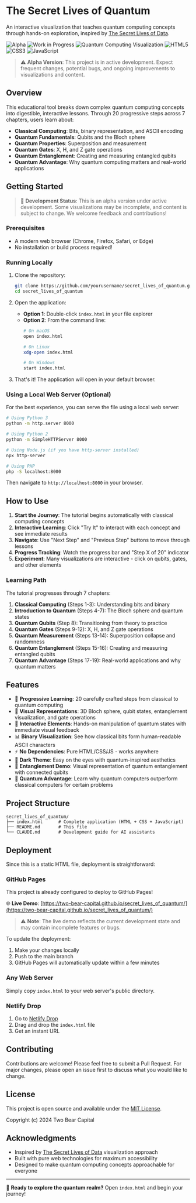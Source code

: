 # The Secret Lives of Quantum

An interactive visualization that teaches quantum computing concepts through hands-on exploration, inspired by [The Secret Lives of Data](https://thesecretlivesofdata.com/raft/).

![Alpha](https://img.shields.io/badge/Status-Alpha-red)
![Work in Progress](https://img.shields.io/badge/Work%20in%20Progress-🚧-yellow)
![Quantum Computing Visualization](https://img.shields.io/badge/Quantum-Computing-blue)
![HTML5](https://img.shields.io/badge/HTML5-E34F26?logo=html5&logoColor=white)
![CSS3](https://img.shields.io/badge/CSS3-1572B6?logo=css3&logoColor=white)
![JavaScript](https://img.shields.io/badge/JavaScript-F7DF1E?logo=javascript&logoColor=black)

> ⚠️ **Alpha Version**: This project is in active development. Expect frequent changes, potential bugs, and ongoing improvements to visualizations and content.

## Overview

This educational tool breaks down complex quantum computing concepts into digestible, interactive lessons. Through 20 progressive steps across 7 chapters, users learn about:

- **Classical Computing**: Bits, binary representation, and ASCII encoding
- **Quantum Fundamentals**: Qubits and the Bloch sphere
- **Quantum Properties**: Superposition and measurement
- **Quantum Gates**: X, H, and Z gate operations
- **Quantum Entanglement**: Creating and measuring entangled qubits
- **Quantum Advantage**: Why quantum computing matters and real-world applications

## Getting Started

> 🚧 **Development Status**: This is an alpha version under active development. Some visualizations may be incomplete, and content is subject to change. We welcome feedback and contributions!

### Prerequisites

- A modern web browser (Chrome, Firefox, Safari, or Edge)
- No installation or build process required!

### Running Locally

1. Clone the repository:
   ```bash
   git clone https://github.com/yourusername/secret_lives_of_quantum.git
   cd secret_lives_of_quantum
   ```

2. Open the application:
   - **Option 1**: Double-click `index.html` in your file explorer
   - **Option 2**: From the command line:
     ```bash
     # On macOS
     open index.html
     
     # On Linux
     xdg-open index.html
     
     # On Windows
     start index.html
     ```

3. That's it! The application will open in your default browser.

### Using a Local Web Server (Optional)

For the best experience, you can serve the file using a local web server:

```bash
# Using Python 3
python -m http.server 8000

# Using Python 2
python -m SimpleHTTPServer 8000

# Using Node.js (if you have http-server installed)
npx http-server

# Using PHP
php -S localhost:8000
```

Then navigate to `http://localhost:8000` in your browser.

## How to Use

1. **Start the Journey**: The tutorial begins automatically with classical computing concepts
2. **Interactive Learning**: Click "Try It" to interact with each concept and see immediate results
3. **Navigate**: Use "Next Step" and "Previous Step" buttons to move through lessons
4. **Progress Tracking**: Watch the progress bar and "Step X of 20" indicator
5. **Experiment**: Many visualizations are interactive - click on qubits, gates, and other elements

### Learning Path

The tutorial progresses through 7 chapters:

1. **Classical Computing** (Steps 1-3): Understanding bits and binary
2. **Introduction to Quantum** (Steps 4-7): The Bloch sphere and quantum states
3. **Quantum Qubits** (Step 8): Transitioning from theory to practice
4. **Quantum Gates** (Steps 9-12): X, H, and Z gate operations
5. **Quantum Measurement** (Steps 13-14): Superposition collapse and randomness
6. **Quantum Entanglement** (Steps 15-16): Creating and measuring entangled qubits
7. **Quantum Advantage** (Steps 17-19): Real-world applications and why quantum matters

## Features

- 🎯 **Progressive Learning**: 20 carefully crafted steps from classical to quantum computing
- 🎨 **Visual Representations**: 3D Bloch sphere, qubit states, entanglement visualization, and gate operations
- 🔄 **Interactive Elements**: Hands-on manipulation of quantum states with immediate visual feedback
- 📊 **Binary Visualization**: See how classical bits form human-readable ASCII characters
- ⚡ **No Dependencies**: Pure HTML/CSS/JS - works anywhere
- 🌙 **Dark Theme**: Easy on the eyes with quantum-inspired aesthetics
- 🔗 **Entanglement Demo**: Visual representation of quantum entanglement with connected qubits
- 🚀 **Quantum Advantage**: Learn why quantum computers outperform classical computers for certain problems

## Project Structure

```
secret_lives_of_quantum/
├── index.html      # Complete application (HTML + CSS + JavaScript)
├── README.md       # This file
└── CLAUDE.md       # Development guide for AI assistants
```

## Deployment

Since this is a static HTML file, deployment is straightforward:

### GitHub Pages
This project is already configured to deploy to GitHub Pages!

🌐 **Live Demo**: [https://two-bear-capital.github.io/secret_lives_of_quantum/](https://two-bear-capital.github.io/secret_lives_of_quantum/)

> ⚠️ **Note**: The live demo reflects the current development state and may contain incomplete features or bugs.

To update the deployment:
1. Make your changes locally
2. Push to the main branch
3. GitHub Pages will automatically update within a few minutes

### Any Web Server
Simply copy `index.html` to your web server's public directory.

### Netlify Drop
1. Go to [Netlify Drop](https://app.netlify.com/drop)
2. Drag and drop the `index.html` file
3. Get an instant URL

## Contributing

Contributions are welcome! Please feel free to submit a Pull Request. For major changes, please open an issue first to discuss what you would like to change.

## License

This project is open source and available under the [MIT License](LICENSE).

Copyright (c) 2024 Two Bear Capital

## Acknowledgments

- Inspired by [The Secret Lives of Data](https://thesecretlivesofdata.com/) visualization approach
- Built with pure web technologies for maximum accessibility
- Designed to make quantum computing concepts approachable for everyone

---

🚀 **Ready to explore the quantum realm?** Open `index.html` and begin your journey!